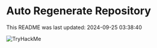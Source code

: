 # Auto Regenerate Repository

This README was last updated: 2024-09-25 03:38:40

 ![TryHackMe](https://tryhackme.com/badge/533634)